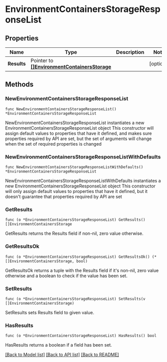 # EnvironmentContainersStorageResponseList

## Properties

Name | Type | Description | Notes
------------ | ------------- | ------------- | -------------
**Results** | Pointer to [**[]EnvironmentContainersStorage**](EnvironmentContainersStorage.md) |  | [optional] 

## Methods

### NewEnvironmentContainersStorageResponseList

`func NewEnvironmentContainersStorageResponseList() *EnvironmentContainersStorageResponseList`

NewEnvironmentContainersStorageResponseList instantiates a new EnvironmentContainersStorageResponseList object
This constructor will assign default values to properties that have it defined,
and makes sure properties required by API are set, but the set of arguments
will change when the set of required properties is changed

### NewEnvironmentContainersStorageResponseListWithDefaults

`func NewEnvironmentContainersStorageResponseListWithDefaults() *EnvironmentContainersStorageResponseList`

NewEnvironmentContainersStorageResponseListWithDefaults instantiates a new EnvironmentContainersStorageResponseList object
This constructor will only assign default values to properties that have it defined,
but it doesn't guarantee that properties required by API are set

### GetResults

`func (o *EnvironmentContainersStorageResponseList) GetResults() []EnvironmentContainersStorage`

GetResults returns the Results field if non-nil, zero value otherwise.

### GetResultsOk

`func (o *EnvironmentContainersStorageResponseList) GetResultsOk() (*[]EnvironmentContainersStorage, bool)`

GetResultsOk returns a tuple with the Results field if it's non-nil, zero value otherwise
and a boolean to check if the value has been set.

### SetResults

`func (o *EnvironmentContainersStorageResponseList) SetResults(v []EnvironmentContainersStorage)`

SetResults sets Results field to given value.

### HasResults

`func (o *EnvironmentContainersStorageResponseList) HasResults() bool`

HasResults returns a boolean if a field has been set.


[[Back to Model list]](../README.md#documentation-for-models) [[Back to API list]](../README.md#documentation-for-api-endpoints) [[Back to README]](../README.md)



